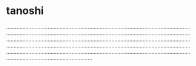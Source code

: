 # tanoshi

......................................................................................................................................................................................................................................................................................................................................................................................................................................................................................................................................................................................................................................................................................................